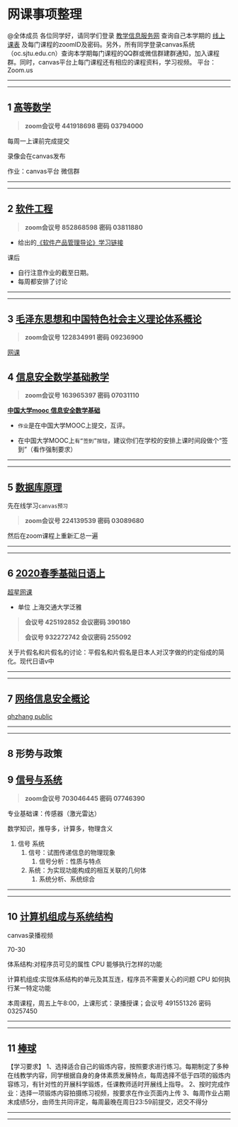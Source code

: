 # 网课事项整理

@全体成员 各位同学好，请同学们登录
[教学信息服务网](http://kbcx.sjtu.edu.cn)
查询自己本学期的
[线上课表](http://kbcx.sjtu.edu.cn/kbcx/xskbcx_cxXskbcxIndex.html?gnmkdm=N2151&layout=default&su=518021910331)
及每门课程的zoomID及密码。另外，所有同学登录canvas系统（oc.sjtu.edu.cn）查询本学期每门课程的QQ群或微信群建群通知，加入课程群。同时，canvas平台上每门课程还有相应的课程资料，学习视频。
平台：Zoom.us

---

---

## 1 [高等数学](https://oc.sjtu.edu.cn/courses/18276)

> **zoom会议号 441918698 密码 03794000**

每周一上课前完成提交

录像会在canvas发布

作业：canvas平台 微信群

---

---

## 2 [软件工程](https://oc.sjtu.edu.cn/courses/17210)

> **zoom会议号 852868598 密码 03811880**

- 给出的[《软件产品管理导论》学习链接](https://www.coursera.org/learn/introduction-to-software-product-management?specialization=product-management)

课后

- 自行注意作业的截至日期。
- 每周都安排了讨论

---

---

## 3 [毛泽东思想和中国特色社会主义理论体系概论](https://oc.sjtu.edu.cn/courses/18232)

> **zoom会议号 122834991 密码 09236900**

[网课](https://www.icourse163.org/course/SJTU-1207122810)

## 4 [信息安全数学基础教学](https://oc.sjtu.edu.cn/courses/17217)

> **zoom会议号 163965397 密码 07031110**

[**中国大学mooc 信息安全数学基础**](https://www.icourse163.org/learn/SJTU-1003379015?tid=1450226487#/learn/content)

- `作业`是在中国大学MOOC上提交，互评。

- 在中国大学MOOC上`有“签到”按钮`，建议你们在学校的安排上课时间段做个“签到”（看作强制要求）

---

---

## 5 [数据库原理](https://oc.sjtu.edu.cn/courses/17227)

先在线学习`canvas预习`

> **zoom会议号 224139539 密码 03089680**

然后在zoom课程上重新汇总一遍

---

---

## 6 [2020春季基础日语上](https://oc.sjtu.edu.cn/courses/18188)

[超星网课](http://i.mooc.chaoxing.com/settings/info?t=1582429668732)

- 单位 上海交通大学泛雅

> **会议号 425192852 会议密码 390180**
>
> **会议号 932272742 会议密码 255092**

关于片假名和片假名的讨论：平假名和片假名是日本人对汉字做的约定俗成的简化。现代日语v中

---

---

## 7 [网络信息安全概论](https://oc.sjtu.edu.cn/courses/17208)

[qhzhang public](ftp://public.sjtu.edu.cn)

---

---

## 8 形势与政策

## 9 [信号与系统](https://oc.sjtu.edu.cn/courses/18616)

> **zoom会议号 703046445 密码 07746390**

专业基础课：传感器（激光雷达）

数学知识，推导多，计算多，物理含义

1. 信号 系统
   1. 信号：试图传递信息的物理现象
      1. 信号分析：性质与特点
   2. 系统：为实现功能构成的相互关联的几何体
      1. 系统分析、系统综合

---

---

## 10 [计算机组成与系统结构](https://oc.sjtu.edu.cn/courses/17207)

canvas录播视频

70-30

体系结构:对程序员可见的属性
   CPU 能够执行怎样的功能

计算机组成:实现体系结构的单元及其互连，程序员不需要关心的问题
   CPU 如何执行某一特定功能

本周课程，周五上午8:00，上课形式：录播授课；会议号 491551326 密码 03257450

---

---

## 11 [棒球](https://oc.sjtu.edu.cn/courses/19682)

【学习要求】
1、选择适合自己的锻炼内容，按照要求进行练习。每期制定了多种在线教学内容，同学根据自身的身体素质发展特点，每周选择不低于四项的锻炼内容练习，有针对性的开展科学锻炼，任课教师适时开展线上指导。
2、按时完成作业：选择一项锻炼内容拍摄练习视频，按要求在作业页面内上传
3、每周作业占期末成绩5分，由师生共同评定，每周最晚在周日23:59前提交，迟交不得分

---

---
